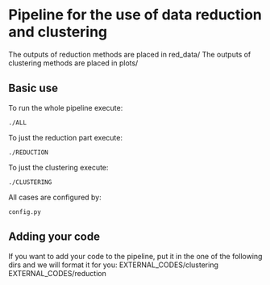 # Pipeline for the use of data reduction and clustering
The outputs of reduction methods are placed in red_data/
The outputs of clustering methods are placed in plots/

## Basic use
To run the whole pipeline execute:

	./ALL

To just the reduction part execute:

	./REDUCTION

To just the clustering execute:

	./CLUSTERING

All cases are configured by:

	config.py


## Adding your code
If you want to add your code to the pipeline, put it in the one of the following dirs and we will format it for you:
	EXTERNAL_CODES/clustering
	EXTERNAL_CODES/reduction
